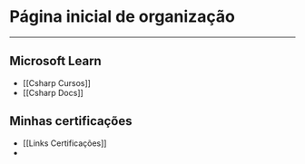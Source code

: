 # Página inicial de organização
---

## Microsoft Learn

- [[Csharp Cursos]]
- [[Csharp Docs]]

## Minhas certificações

- [[Links Certificações]]
- 